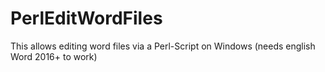 # PerlEditWordFiles
This allows editing word files via a Perl-Script on Windows (needs english Word 2016+ to work) 
